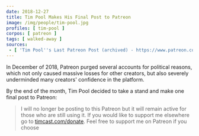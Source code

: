 ```yaml
---
date: 2018-12-27
title: Tim Pool Makes His Final Post to Patreon
image: /img/people/tim-pool.jpg
profiles: [ tim-pool ]
corpos: [ patreon ]
tags: [ walked-away ]
sources:
 - [ 'Tim Pool''s Last Patreon Post (archived) - https://www.patreon.com/posts/please-read-23584421', 'https://archive.vn/70pUr' ]
---
```


In December of 2018, Patreon purged several accounts for political reasons, which not only caused massive losses for other creators, but also severely underminded many creators' confidence in the platform.

By the end of the month, Tim Pool decided to take a stand and make one final post to Patreon:
> I will no longer be posting to this Patreon but it will remain active for those who are still using it.
> If you would like to support me elsewhere go to [timcast.com/donate](https://www.timcast.com/donate).
> Feel free to support me on Patreon if you choose
